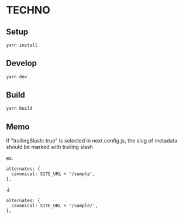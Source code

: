# TECHNO

## Setup

```sh
yarn install
```

## Develop

```sh
yarn dev
```

## Build

```sh
yarn build
```

## Memo

If "trailingSlash: true" is selected in next.config.js, the slug of metadata should be marked with trailing slash

ex. 
```
alternates: {
  canonical: SITE_URL + '/sample',
},
```
↓
```
alternates: {
  canonical: SITE_URL + '/sample/',
},
```